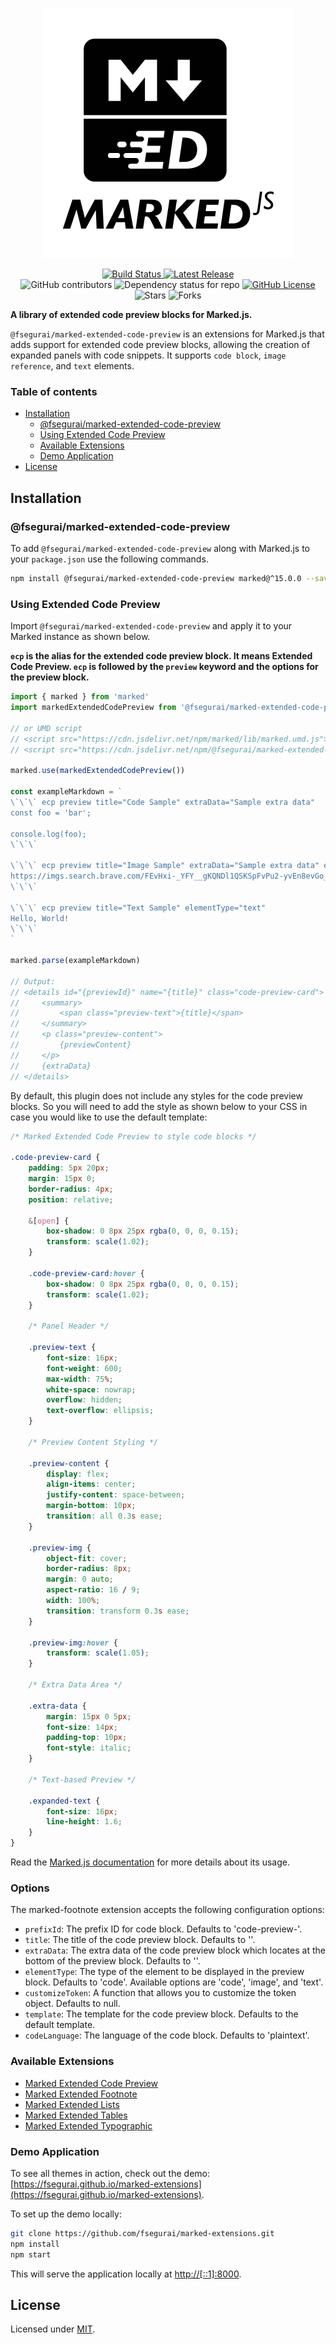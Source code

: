 <p align="center">
  <img alt="Marked Extensions Logo" src="https://raw.githubusercontent.com/fsegurai/marked-extensions/main/demo/public/marked-extensions.svg">
</p>

<p align="center">
  <a href="https://github.com/fsegurai/marked-extensions/actions/workflows/release-library.yml">
      <img src="https://github.com/fsegurai/marked-extensions/actions/workflows/release-library.yml/badge.svg"
          alt="Build Status">
  </a>
  <a href="https://www.npmjs.org/package/@fsegurai/marked-extended-code-preview">
      <img src="https://img.shields.io/npm/v/@fsegurai/marked-extended-code-preview.svg"
          alt="Latest Release">
  </a>
  <br>
  <img alt="GitHub contributors" src="https://img.shields.io/github/contributors/fsegurai/marked-extensions">
  <img alt="Dependency status for repo" src="https://img.shields.io/librariesio/github/fsegurai/marked-extensions">
  <a href="https://opensource.org/licenses/MIT">
    <img alt="GitHub License" src="https://img.shields.io/github/license/fsegurai/marked-extensions">
  </a>
  <br>
  <img alt="Stars" src="https://img.shields.io/github/stars/fsegurai/marked-extensions?style=square&labelColor=343b41"/> 
  <img alt="Forks" src="https://img.shields.io/github/forks/fsegurai/marked-extensions?style=square&labelColor=343b41"/>
</p>

**A library of extended code preview blocks for Marked.js.**

`@fsegurai/marked-extended-code-preview` is an extensions for Marked.js that adds support for extended code preview blocks, allowing the creation of expanded panels with code snippets. It supports `code block`, `image reference`, and `text` elements. 

### Table of contents

- [Installation](#installation)
    - [@fsegurai/marked-extended-code-preview](#fseguraimarked-extended-code-preview)
    - [Using Extended Code Preview](#using-extended-code-preview)
    - [Available Extensions](#available-extensions)
    - [Demo Application](#demo-application)
- [License](#license)

## Installation

### @fsegurai/marked-extended-code-preview

To add `@fsegurai/marked-extended-code-preview` along with Marked.js to your `package.json` use the following commands.

```bash
npm install @fsegurai/marked-extended-code-preview marked@^15.0.0 --save
```

### Using Extended Code Preview

Import `@fsegurai/marked-extended-code-preview` and apply it to your Marked instance as shown below.

**`ecp`  is the alias for the extended code preview block. It means Extended Code Preview.
`ecp` is followed by the `preview` keyword and the options for the preview block.**

```javascript
import { marked } from 'marked'
import markedExtendedCodePreview from '@fsegurai/marked-extended-code-preview'

// or UMD script
// <script src="https://cdn.jsdelivr.net/npm/marked/lib/marked.umd.js"></script>
// <script src="https://cdn.jsdelivr.net/npm/@fsegurai/marked-extended-code-preview/lib/index.umd.js"></script>

marked.use(markedExtendedCodePreview())

const exampleMarkdown = `
\`\`\` ecp preview title="Code Sample" extraData="Sample extra data"
const foo = 'bar';

console.log(foo);
\`\`\`

\`\`\` ecp preview title="Image Sample" extraData="Sample extra data" elementType="image"
https://imgs.search.brave.com/FEvHxi-_YFY__gKQNDl1QSKSpFvPu2-yvEn8evGo_F0/rs:fit:860:0:0:0/g:ce/aHR0cHM6Ly90My5m/dGNkbi5uZXQvanBn/LzAwLzUwLzEzLzQw/LzM2MF9GXzUwMTM0/MDY5X29FU1pkQXJB/WHUzdmtvaXhUZHRk/QWZ2Uk5qMGZ1Vm1a/LmpwZw
\`\`\`

\`\`\` ecp preview title="Text Sample" elementType="text"
Hello, World!
\`\`\`
`

marked.parse(exampleMarkdown)

// Output:
// <details id="{previewId}" name="{title}" class="code-preview-card">
//     <summary>
//         <span class="preview-text">{title}</span>
//     </summary>
//     <p class="preview-content">
//         {previewContent}
//     </p>
//     {extraData}
// </details>
```

By default, this plugin does not include any styles for the code preview blocks.
So you will need to add the style as shown below to your CSS in case you would like to use the default template:

``` css
/* Marked Extended Code Preview to style code blocks */

.code-preview-card {
    padding: 5px 20px;
    margin: 15px 0;
    border-radius: 4px;
    position: relative;

    &[open] {
        box-shadow: 0 8px 25px rgba(0, 0, 0, 0.15);
        transform: scale(1.02);
    }

    .code-preview-card:hover {
        box-shadow: 0 8px 25px rgba(0, 0, 0, 0.15);
        transform: scale(1.02);
    }

    /* Panel Header */

    .preview-text {
        font-size: 16px;
        font-weight: 600;
        max-width: 75%;
        white-space: nowrap;
        overflow: hidden;
        text-overflow: ellipsis;
    }

    /* Preview Content Styling */

    .preview-content {
        display: flex;
        align-items: center;
        justify-content: space-between;
        margin-bottom: 10px;
        transition: all 0.3s ease;
    }

    .preview-img {
        object-fit: cover;
        border-radius: 8px;
        margin: 0 auto;
        aspect-ratio: 16 / 9;
        width: 100%;
        transition: transform 0.3s ease;
    }

    .preview-img:hover {
        transform: scale(1.05);
    }

    /* Extra Data Area */

    .extra-data {
        margin: 15px 0 5px;
        font-size: 14px;
        padding-top: 10px;
        font-style: italic;
    }

    /* Text-based Preview */

    .expanded-text {
        font-size: 16px;
        line-height: 1.6;
    }
}
```

Read the [Marked.js documentation](https://marked.js.org/) for more details about its usage.

### Options

The marked-footnote extension accepts the following configuration options:

* `prefixId`: The prefix ID for code block. Defaults to 'code-preview-'.
* `title`: The title of the code preview block. Defaults to ''.
* `extraData`: The extra data of the code preview block which locates at the bottom of the preview block. Defaults to ''. 
* `elementType`: The type of the element to be displayed in the preview block. Defaults to 'code'. Available options are 'code', 'image', and 'text'.
* `customizeToken`: A function that allows you to customize the token object. Defaults to null.
* `template`: The template for the code preview block. Defaults to the default template.
* `codeLanguage`: The language of the code block. Defaults to 'plaintext'.

### Available Extensions

- [Marked Extended Code Preview](https://github.com/fsegurai/marked-extensions/tree/main/packages/marked-extended-code-preview)
- [Marked Extended Footnote](https://github.com/fsegurai/marked-extensions/tree/main/packages/marked-extended-footnote)
- [Marked Extended Lists](https://github.com/fsegurai/marked-extensions/tree/main/packages/marked-extended-lists)
- [Marked Extended Tables](https://github.com/fsegurai/marked-extensions/tree/main/packages/marked-extended-tables)
- [Marked Extended Typographic](https://github.com/fsegurai/marked-extensions/tree/main/packages/marked-extended-typographic)

### Demo Application

To see all themes in action, check out the
demo: [https://fsegurai.github.io/marked-extensions](https://fsegurai.github.io/marked-extensions).

To set up the demo locally:

```bash
git clone https://github.com/fsegurai/marked-extensions.git
npm install
npm start
```

This will serve the application locally at [http://[::1]:8000](http://[::1]:8000).

## License

Licensed under [MIT](https://opensource.org/licenses/MIT).